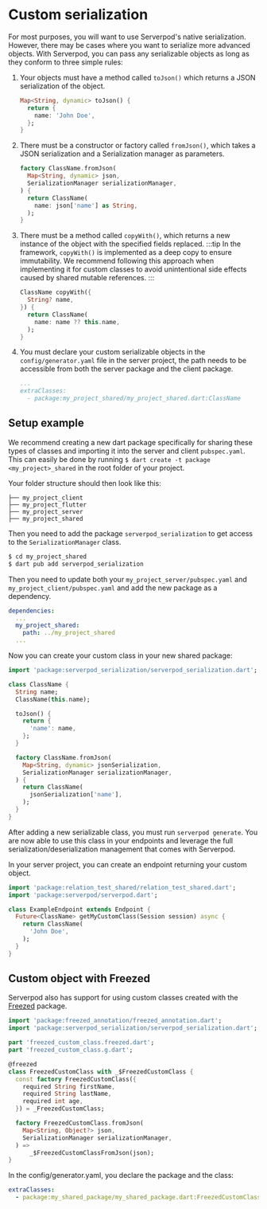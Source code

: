 # Custom serialization

For most purposes, you will want to use Serverpod's native serialization. However, there may be cases where you want to serialize more advanced objects. With Serverpod, you can pass any serializable objects as long as they conform to three simple rules:

1. Your objects must have a method called `toJson()` which returns a JSON serialization of the object.

    ```dart
    Map<String, dynamic> toJson() {
      return {
        name: 'John Doe',
      };
    }
    ```

2. There must be a constructor or factory called `fromJson()`, which takes a JSON serialization and a Serialization manager as parameters.

    ```dart
    factory ClassName.fromJson(
      Map<String, dynamic> json,
      SerializationManager serializationManager,
    ) {
      return ClassName(
        name: json['name'] as String,
      );
    }
    ```

3. There must be a method called `copyWith()`, which returns a new instance of the object with the specified fields replaced.
    :::tip
    In the framework, `copyWith()` is implemented as a deep copy to ensure immutability. We recommend following this approach when implementing it for custom classes to avoid unintentional side effects caused by shared mutable references.
    :::

    ```dart
    ClassName copyWith({
      String? name,
    }) {
      return ClassName(
        name: name ?? this.name,
      );
    }
    ```

4. You must declare your custom serializable objects in the `config/generator.yaml` file in the server project, the path needs to be accessible from both the server package and the client package.

    ```yaml
    ...
    extraClasses:
      - package:my_project_shared/my_project_shared.dart:ClassName
    ```

## Setup example

We recommend creating a new dart package specifically for sharing these types of classes and importing it into the server and client `pubspec.yaml`. This can easily be done by running `$ dart create -t package <my_project>_shared` in the root folder of your project.

Your folder structure should then look like this:

```
├── my_project_client
├── my_project_flutter
├── my_project_server
├── my_project_shared
```

Then you need to add the package `serverpod_serialization` to get access to the `SerializationManager` class.

```bash
$ cd my_project_shared
$ dart pub add serverpod_serialization
```

Then you need to update both your `my_project_server/pubspec.yaml` and `my_project_client/pubspec.yaml` and add the new package as a dependency.

```yaml
dependencies:
  ...
  my_project_shared:
    path: ../my_project_shared
  ...
```

Now you can create your custom class in your new shared package:

```dart
import 'package:serverpod_serialization/serverpod_serialization.dart';

class ClassName {
  String name;
  ClassName(this.name);

  toJson() {
    return {
      'name': name,
    };
  }

  factory ClassName.fromJson(
    Map<String, dynamic> jsonSerialization,
    SerializationManager serializationManager,
  ) {
    return ClassName(
      jsonSerialization['name'],
    );
  }
}
```

After adding a new serializable class, you must run `serverpod generate`. You are now able to use this class in your endpoints and leverage the full serialization/deserialization management that comes with Serverpod.

In your server project, you can create an endpoint returning your custom object.

```dart
import 'package:relation_test_shared/relation_test_shared.dart';
import 'package:serverpod/serverpod.dart';

class ExampleEndpoint extends Endpoint {
  Future<ClassName> getMyCustomClass(Session session) async {
    return ClassName(
      'John Doe',
    );
  }
}
```

## Custom object with Freezed

Serverpod also has support for using custom classes created with the [Freezed](https://pub.dev/packages/freezed) package.

```dart
import 'package:freezed_annotation/freezed_annotation.dart';
import 'package:serverpod_serialization/serverpod_serialization.dart';

part 'freezed_custom_class.freezed.dart';
part 'freezed_custom_class.g.dart';

@freezed
class FreezedCustomClass with _$FreezedCustomClass {
  const factory FreezedCustomClass({
    required String firstName,
    required String lastName,
    required int age,
  }) = _FreezedCustomClass;

  factory FreezedCustomClass.fromJson(
    Map<String, Object?> json,
    SerializationManager serializationManager,
  ) =>
      _$FreezedCustomClassFromJson(json);
}
```

In the config/generator.yaml, you declare the package and the class:

```yaml
extraClasses:
  - package:my_shared_package/my_shared_package.dart:FreezedCustomClass
```
